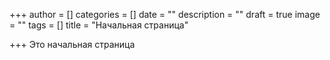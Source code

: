 +++
author = []
categories = []
date = ""
description = ""
draft = true
image = ""
tags = []
title = "Начальная страница"

+++
Это начальная страница